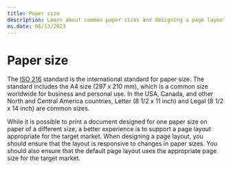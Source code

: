 ```yaml
---
title: Paper size
description: Learn about common paper sizes and designing a page layout that is responsive to changes in paper size.
ms.date: 06/13/2023
---
```


# Paper size

The [ISO 216](https://www.iso.org/standard/36631.html) standard is the international standard for paper size. The standard includes the A4 size (297 x 210 mm), which is a common size worldwide for business and personal use. In the USA, Canada, and other North and Central America countries, Letter (8 1/2 x 11 inch) and Legal (8 1/2 x 14 inch) are common sizes.

While it is possible to print a document designed for one paper size on paper of a different size, a better experience is to support a page layout appropriate for the target market. When designing a page layout, you should ensure that the layout is responsive to changes in paper sizes. You should also ensure that the default page layout uses the appropriate page size for the target market.
